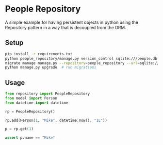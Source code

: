 # People Repository

A simple example for having persistent objects in python using the Repository pattern in a way that is decoupled from the ORM.

## Setup
```bash
pip install -r requirements.txt
python people_repository/manage.py version_control sqlite:///people.db people_repository  # setup db
migrate manage manage.py --repository=people_repository --url=sqlite:///people.db  # create manage.py
python manage.py upgrade  # run migrations
```

## Usage

```python
from repository import PeopleRepository
from model import Person
from datetime import datetime

rp = PeopleRepository()

rp.add(Person(1, "Mike", datetime.now(), "IL"))

p = rp.get(1)

assert p.name == "Mike"
```
